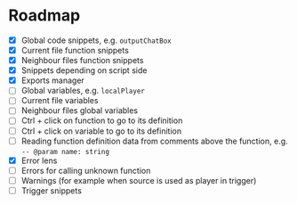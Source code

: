 # Roadmap

- [x] Global code snippets, e.g. `outputChatBox`
- [x] Current file function snippets
- [x] Neighbour files function snippets
- [x] Snippets depending on script side
- [x] Exports manager
- [ ] Global variables, e.g. `localPlayer`
- [ ] Current file variables
- [ ] Neighbour files global variables
- [ ] Ctrl + click on function to go to its definition
- [ ] Ctrl + click on variable to go to its definition
- [ ] Reading function definition data from comments above the function, e.g. `-- @param name: string`
- [x] Error lens
- [ ] Errors for calling unknown function
- [ ] Warnings (for example when source is used as player in trigger)
- [ ] Trigger snippets
